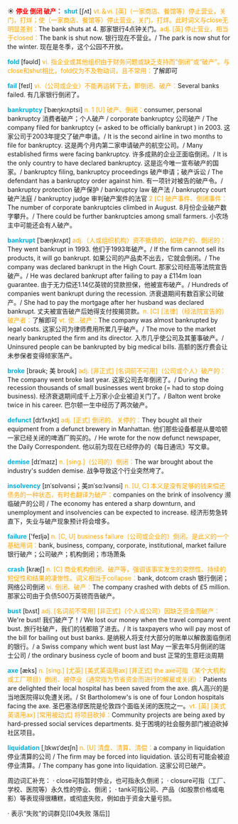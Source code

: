 ☀ <font color="red">**停业 倒闭 破产：**</font>
<font color="sky blue">**shut**</font> [ʃʌt] 
<font color="orange">vt.＆vi. [英]（一家商店、餐馆等）停止营业，关门，打烊；使（一家商店、餐馆等）停止营业，关门，打烊。此时词义与close无明显差别：</font>The bank shuts at 4. 那家银行4点钟关门。<font color="orange">adj. [英] 停止营业，相当于closed：</font>The bank is shut now. 银行现在不营业。/ The park is now shut for the winter. 现在是冬季，这个公园不开放。

<font color="sky blue">**fold**</font> [fəʊld] 
<font color="orange">vi. 指企业或其他组织由于财务问题或缺乏支持而“倒闭”或“破产”。与close和shut相比，fold仅为不及物动词，且不常用：</font>了解即可

<font color="sky blue">**fail**</font> [feɪl] 
<font color="orange">vi.（公司或企业）不能再运转下去，即倒闭、破产：</font>Several banks failed. 有几家银行倒闭了。
           
<font color="sky blue">**bankruptcy**</font> [ˈbæŋkrʌptsi]
<font color="orange">n. 1 [U] 破产、倒闭：</font>consumer, personal bankruptcy 消费者破产；个人破产 / corporate bankruptcy 公司破产 / The company filed for bankruptcy (= asked to be officially bankrupt ) in 2003. 这家公司于2003年提交了破产申请。/ It is the second airline in two months to file for bankruptcy. 这是两个月内第二家申请破产的航空公司。/ Many established firms were facing bankruptcy. 许多成熟的企业正面临倒闭。/ It is the only country to have declared bankruptcy. 这是迄今唯一宣布破产的国家。/ bankruptcy filing, bankruptcy proceedings 破产申请；破产诉讼 / The defendant has a bankruptcy order against him. 有一项针对被告的破产令。/ bankruptcy protection 破产保护 / bankruptcy law 破产法 / bankruptcy court 破产法庭 / bankruptcy judge 审判破产案件的法官 <font color="orange">2 [C] 破产事件、倒闭事件：</font>The number of corporate bankruptcies climbed in August. 8月份企业破产数字攀升。/ There could be further bankruptcies among small farmers. 小农场主中可能还会有人破产。
                      
<font color="sky blue">**bankrupt**</font> [ˈbæŋkrʌpt]
<font color="orange">adj.（人或组织机构）资不抵债的，如破产的、倒闭的：</font>They went bankrupt in 1993. 他们于1993年破产。/ If the firm cannot sell its products, it will go bankrupt. 如果公司的产品卖不出去，它就会倒闭。/ The company was declared bankrupt in the High Court. 那家公司经高等法院宣告破产。/ He was declared bankrupt after failing to pay a £114m loan guarantee. 由于无力偿还1.14亿英镑的贷款担保，他被宣布破产。/ Hundreds of companies went bankrupt during the recession. 济衰退期间有数百家公司破产。/ She had to pay the mortgage after her husband was declared bankrupt. 丈夫被宣告破产后她得支付按揭贷款。<font color="orange">n. [C] [法律]（经法院宣告的）破产者：</font>了解即可 <font color="orange">vt. 使…破产：</font>The company was almost bankrupted by legal costs. 这家公司为律师费用所累几乎破产。/ The move to the market nearly bankrupted the firm and its director. 入市几乎使公司及其董事破产。/ Uninsured people can be bankrupted by big medical bills. 高额的医疗费会让未参保者变得倾家荡产。
           
<font color="sky blue">**broke**</font> [brəʊk; 美 broʊk]
<font color="orange">adj. [非正式] [名词前不可用]（公司或个人）破产的：</font>The company went broke last year. 这家公司去年倒闭了。/ During the recession thousands of small businesses went broke (= had to stop doing business). 经济衰退期间成千上万家小企业被迫关门了。/ Balton went broke twice in his career. 巴尔顿一生中经历了两次破产。
           
<font color="sky blue">**defunct**</font> [dɪˈfʌŋkt]
<font color="orange">adj. [正式] 倒闭的、关停的：</font>They bought all their equipment from a defunct brewery in Manhattan. 他们那些设备都是从曼哈顿一家已经关闭的啤酒厂购买的。/ He wrote for the now defunct newspaper, the Daily Correspondent. 他以前为现在已经停办的《每日通讯》写文章。
           
<font color="sky blue">**demise**</font> [dɪˈmaɪz]
<font color="orange">n. [sing.]（公司的）倒闭：</font>The war brought about the industry's sudden demise. 战争导致这个行业突然垮了。

<font color="sky blue">**insolvency**</font> [ɪnˈsɒlvənsi；美ɪnˈsɑːlvənsi]
<font color="orange">n. [U, C] 本义是没有足够的钱来偿还债务的一种状态，有时也翻译为破产：</font>companies on the brink of insolvency 濒临破产的公司 / The economy has entered a sharp downturn, and unemployment and insolvencies can be expected to increase. 经济形势急转直下，失业与破产现象预计将会增多。

<font color="sky blue">**failure**</font> ['feɪljə] 
<font color="orange">n. [C, U] business failure（公司或企业的）倒闭。是此义的一个基础用词：</font>bank, business, company, corporate, institutional, market failure 银行破产；公司破产；机构倒闭；市场萧条

<font color="sky blue">**crash**</font> [kræʃ] 
<font color="orange">n. [C] 商业机构倒闭、破产等，强调该事实发生的突然性、持续的短促性和结果的凄惨性。词义相当于collapse：</font>bank, dotcom crash 银行倒闭；网络公司倒闭 <font color="orange">vi. 倒闭、破产：</font>The company crashed with debts of £5 million. 那家公司由于负债500万英镑而告破产。
           
<font color="sky blue">**bust**</font> [bʌst]
<font color="orange">adj. [名词前不常用] [非正式]（个人或公司）因缺乏资金而破产：</font>We're bust! 我们破产了！/ We lost our money when the travel company went bust. 旅行社破产，我们的钱都赔了进去。/ It is taxpayers who will pay most of the bill for bailing out bust banks. 是纳税人将支付大部分的账单以解救面临倒闭的银行。/ a Swiss company which went bust last May 一家去年5月倒闭的瑞士公司 / the ordinary business cycle of boom and bust 正常的生意旺淡周期
           
<font color="sky blue">**axe**</font> [æks]
<font color="orange">n. [sing.] [尤英] [美式英语用ax] [非正式] the axe可指（某个大机构或工厂项目）倒闭、被停业（通常指为节省资金而进行的解雇或关闭）：</font>Patients are delighted their local hospital has been saved from the axe. 病人高兴的是当地医院得以免遭关闭。/ St Bartholomew's is one of four London hospitals facing the axe. 圣巴塞洛缪医院是伦敦四个面临关闭的医院之一。<font color="orange">vt. [英] [美式英语用ax] [常用被动式] 将项目砍掉：</font>Community projects are being axed by hard-pressed social services departments. 处于困境的社会服务部门被迫砍掉社区项目。

<font color="sky blue">**liquidation**</font> [ˌlɪkwɪˈdeɪʃn]
<font color="orange">n. [U] 清盘、清算、清偿：</font>a company in liquidation 停业清算的公司 / The firm may be forced into liquidation. 该公司有可能会被迫停业清算。/ The company has gone into liquidation. 这家公司已破产。

周边词汇补充：
· close可指暂时停业，也可指永久倒闭；
· closure可指（工厂、学校、医院等）永久性的停业、倒闭；
· tank可指公司、产品（如股票价格或电影）等表现得很糟糕，或彻底失败，例如由于资金大量亏损。

· 表示“失败”的词群见[[04失败 落后]]
